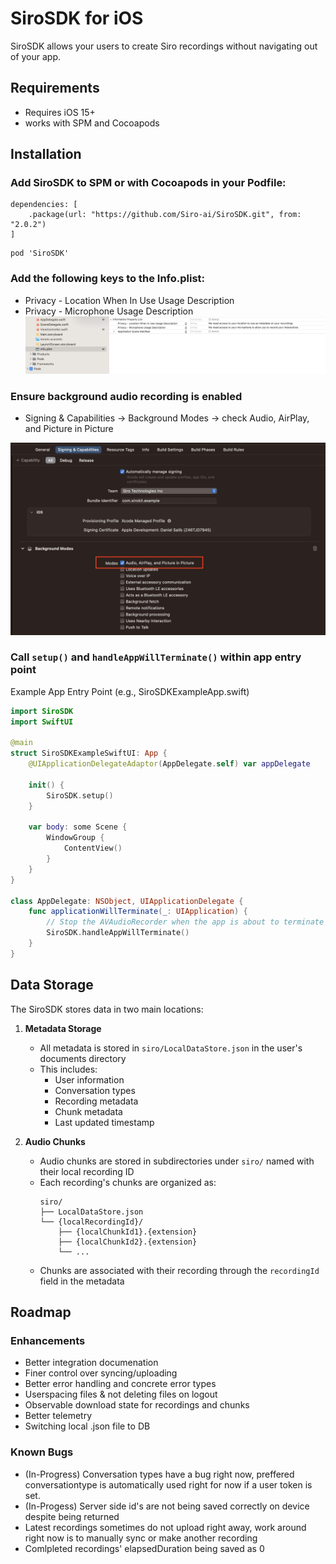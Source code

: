 # SiroSDK for iOS

SiroSDK allows your users to create Siro recordings without navigating out of your app.

## Requirements

- Requires iOS 15+
- works with SPM and Cocoapods


## Installation

### Add SiroSDK to SPM or with Cocoapods in your Podfile:

```
dependencies: [
    .package(url: "https://github.com/Siro-ai/SiroSDK.git", from: "2.0.2")
]
```

```
pod 'SiroSDK'
```

### Add the following keys to the Info.plist:

- Privacy - Location When In Use Usage Description
- Privacy - Microphone Usage Description
  ![Screenshot](ios/docs/info-plist.png)

### Ensure background audio recording is enabled

- Signing & Capabilities -> Background Modes -> check Audio, AirPlay, and Picture in Picture

![Screenshot](ios/docs/background_modes.png)

### Call `setup()` and `handleAppWillTerminate()` within app entry point

Example App Entry Point (e.g., SiroSDKExampleApp.swift)

```swift
import SiroSDK
import SwiftUI

@main
struct SiroSDKExampleSwiftUI: App {
    @UIApplicationDelegateAdaptor(AppDelegate.self) var appDelegate

    init() {
        SiroSDK.setup()
    }

    var body: some Scene {
        WindowGroup {
            ContentView()
        }
    }
}

class AppDelegate: NSObject, UIApplicationDelegate {
    func applicationWillTerminate(_: UIApplication) {
        // Stop the AVAudioRecorder when the app is about to terminate
        SiroSDK.handleAppWillTerminate()
    }
}

```

## Data Storage

The SiroSDK stores data in two main locations:

1. **Metadata Storage**
   - All metadata is stored in `siro/LocalDataStore.json` in the user's documents directory
   - This includes:
     - User information
     - Conversation types
     - Recording metadata
     - Chunk metadata
     - Last updated timestamp

2. **Audio Chunks**
   - Audio chunks are stored in subdirectories under `siro/` named with their local recording ID
   - Each recording's chunks are organized as:
     ```
     siro/
     ├── LocalDataStore.json
     └── {localRecordingId}/
         ├── {localChunkId1}.{extension}
         ├── {localChunkId2}.{extension}
         └── ...
     ```
   - Chunks are associated with their recording through the `recordingId` field in the metadata

## Roadmap
### Enhancements
- Better integration documenation 
- Finer control over syncing/uploading
- Better error handling and concrete error types
- Userspacing files & not deleting files on logout
- Observable download state for recordings and chunks
- Better telemetry
- Switching local .json file to DB


### Known Bugs
* (In-Progress) Conversation types have a bug right now, preffered conversationtype is automatically used right for now if a user token is set.
* (In-Progess) Server side id's are not being saved correctly on device despite being returned
* Latest recordings sometimes do not upload right away, work around right now is to manually sync or make another recording
* Comlpleted recordings' elapsedDuration being saved as 0
  
